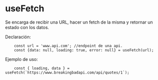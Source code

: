 # useFetch
Se encarga de recibir una URL, hacer un fetch de la misma y retornar un estado con los datos.


Declaración:

```
    const url = 'www.api.com'; //endpoint de una api.
    const {data: null, loading: true, error: null} = useFetch(url);
```


Ejemplo de uso:

```
    const { loading, data } = useFetch(`https://www.breakingbadapi.com/api/quotes/1`);
```
